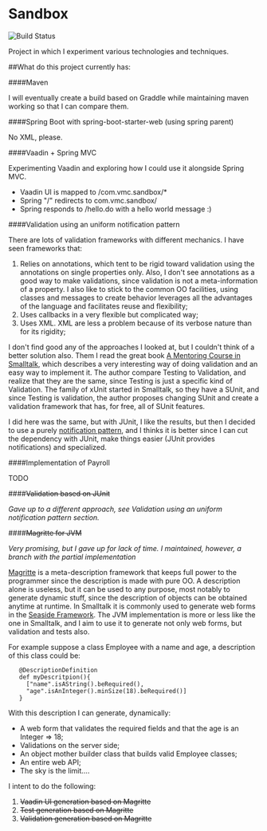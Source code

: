Sandbox
=======

![Build Status](https://travis-ci.org/vitormcruz/com.vmc.sandbox.svg?branch=master)

Project in which I experiment various technologies and techniques.

##What do this project currently has:

####Maven

I will eventually create a build based on Graddle while maintaining maven working so that I can compare them.

####Spring Boot with spring-boot-starter-web (using spring parent)

No XML, please.

####Vaadin + Spring MVC

Experimenting Vaadin and exploring how I could use it alongside Spring MVC.

* Vaadin UI is mapped to /com.vmc.sandbox/*
* Spring "/" redirects to com.vmc.sandbox/
* Spring responds to /hello.do with a hello world message :)

####Validation using an uniform notification pattern

There are lots of validation frameworks with different mechanics. I have seen frameworks that:

1. Relies on annotations, which tent to be rigid toward validation using the annotations on single properties only. 
Also, I don't see annotations as a good way to make validations, since validation is not a meta-information of a 
property. I also like to stick to the common OO facilities, using classes and messages to create behavior leverages 
all the advantages of the language and facilitates reuse and flexibility;
2. Uses callbacks in a very flexible but complicated way; 
3. Uses XML. XML are less a problem because of its verbose nature than for its rigidity;

I don't find good any of the approaches I looked at, but I couldn't think of a better solution also. Them I read the 
great book [A Mentoring Course in Smalltalk](http://www.lulu.com/shop/andres-valloud/a-mentoring-course-on-smalltalk/paperback/product-3788890.html), 
which describes a very interesting way of doing validation and an easy way to implement it. The author compare 
Testing to Validation, and realize that they are the same, since Testing is just a specific kind of Validation. 
The family of xUnit started in Smalltalk, so they have a SUnit, and since Testing is validation, the author proposes 
changing SUnit and create a validation framework that has, for free, all of SUnit features.

I did here was the same, but with JUnit, I like the results, but then I decided to use a purely 
[notification pattern](http://martinfowler.com/eaaDev/Notification.html), and I thinks it is better since I can cut the 
 dependency with JUnit, make things easier (JUnit provides notifications) and specialized. 

####Implementation of Payroll

TODO

####~~Validation based on JUnit~~

_Gave up to a different approach, see Validation using an uniform notification pattern section._

####~~Magritte for JVM~~

_Very promising, but I gave up for lack of time. I maintained, however, a branch with the partial implementation_

[Magritte](https://github.com/magritte-metamodel/magritte) is a meta-description framework that keeps full power to the 
programmer since the description is made with pure OO. A description alone is useless, but it can be used to any 
purpose, most notably to generate dynamic stuff, since the description of objects can be obtained anytime at runtime. 
In Smalltalk it is commonly used to generate web forms in the [Seaside Framework](http://book.seaside.st/book/advanced/magritte). 
The JVM implementation is more or less like the one in Smalltalk, and I aim to use it to generate not only web forms, 
but validation and tests also.

For example suppose a class Employee with a name and age, a description of this class could be:

```
   @DescriptionDefinition
   def myDescritpion(){
     ["name".isAString().beRequired(),
     "age".isAnInteger().minSize(18).beRequired()]
   }
```

With this description I can generate, dynamically:
* A web form that validates the required fields and that the age is an Integer => 18;
* Validations on the server side;
* An object mother builder class that builds valid Employee classes;
* An entire web API;
* The sky is the limit....

I intent to do the following:

1. ~~Vaadin UI generation based on Magritte~~ 
2. ~~Test generation based on Magritte~~
3. ~~Validation generation based on Magritte~~